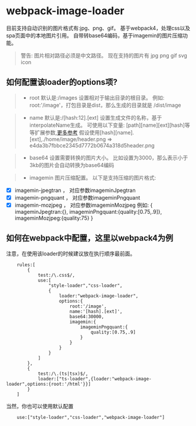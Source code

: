 # webpack-image-loader

目前支持自动识别的图片格式有:jpg、png、gif。
基于webpack4，处理css以及spa页面中的本地图片引用。
自带转base64编码，基于imagemin的图片压缩功能。

> 警告: 图片相对路径必须是中文路径。
> 现在支持的图片有 jpg png gif svg icon

## 如何配置该loader的options项?

> * root 默认是:/images 设置相对于输出目录的根目录。
例如: root:'/image'，打包目录是dist，那么生成的目录就是 /dist/image

> * name 默认是:/\[hash:12\].\[ext\] 设置生成文件的名称，基于interpolateName生成。
可使用以下变量: \[path\]\[name\]\[ext\]\[hash\]等等扩展参数,[更多参考](https://www.npmjs.com/package/loader-utils#user-content-interpolatename)
假设使用\[hash\]\[name\].\[ext\],./home/image/header.png => e4da3b7fbbce2345d7772b0674a318d5header.png

> * base64 设置需要转换的图片大小。
比如设置为3000，那么表示小于3kb的图片会自动转换为base64编码

> * imagemin 图片压缩配置。
以下是支持压缩的图片格式:
- [x] imagemin-jpegtran ， 对应参数imageminJpegtran
- [x] imagemin-pngquant ， 对应参数imageminPngquant
- [x] imagemin-mozjpeg  ， 对应参数imageminMozjpeg
例如:
{
    imageminJpegtran:{},
    imageminPngquant:{quality:\[0.75,.9\]},
    imageminMozjpeg:{quality:75}
}

## 如何在webpack中配置，这里以webpack4为例
注意，在使用该loader的时候建议放在执行顺序最前面。

```
    rules:[
        {
            test:/\.css$/,
            use:[
                "style-loader","css-loader",
                {
                    loader:"webpack-image-loader",
                    options:{
                        root:'/image',
                        name:'[hash].[ext]',
                        base64:30000,
                        imagemin:{
                            imageminPngquant:{
                                quality:[0.75,.9]
                            }
                        }
                    }
                }
            ]
        },
        {
            test:/\.(ts|tsx)$/,
            loader:["ts-loader",{loader:"webpack-image-loader",options:{root:'/html'}}]
        }
    ]
```

当然，你也可以使用默认配置
```
    use:["style-loader","css-loader","webpack-image-loader"]
```